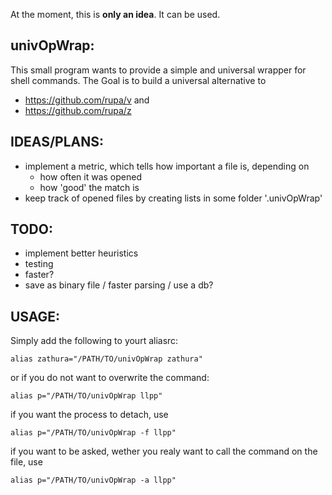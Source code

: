 At the moment, this is **only an idea**. It can be used.

univOpWrap:
-----------
This small program wants to provide a simple and universal wrapper for shell
commands. The Goal is to build a universal alternative to 
 - https://github.com/rupa/v and
 - https://github.com/rupa/z

IDEAS/PLANS:
------
 * implement a metric, which tells how important a file is, depending on
   - how often it was opened
   - how 'good' the match is
 * keep track of opened files by creating lists in some folder '.univOpWrap'

TODO:
-----
 * implement better heuristics
 * testing
 * faster?
 * save as binary file / faster parsing / use a db?

USAGE:
------
Simply add the following to yourt aliasrc:

    alias zathura="/PATH/TO/univOpWrap zathura"

or if you do not want to overwrite the command:

    alias p="/PATH/TO/univOpWrap llpp"

if you want the process to detach, use

    alias p="/PATH/TO/univOpWrap -f llpp"

if you want to be asked, wether you realy want to call the command on the file,
use

    alias p="/PATH/TO/univOpWrap -a llpp"

